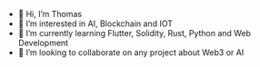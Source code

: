 - 👋 Hi, I’m Thomas
- 👀 I’m interested in AI, Blockchain and IOT
- 🌱 I’m currently learning Flutter, Solidity, Rust, Python and Web Development
- 💞️ I’m looking to collaborate on any project about Web3 or AI

<!---
s6thgehr/s6thgehr is a ✨ special ✨ repository because its `README.md` (this file) appears on your GitHub profile.
You can click the Preview link to take a look at your changes.
--->
